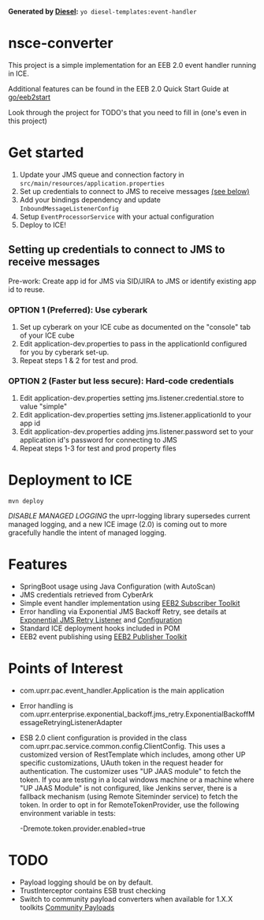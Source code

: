 **Generated by [Diesel](http://go.up.com/diesel):** `yo diesel-templates:event-handler`

# nsce-converter

This project is a simple implementation for an EEB 2.0 event handler running in ICE.

Additional features can be found in the EEB 2.0 Quick Start Guide at [go/eeb2start](http://wiki.www.uprr.com/confluence/x/eQV7Bg)

Look through the project for TODO's that you need to fill in (one's even in this project)

# Get started

1. Update your JMS queue and connection factory in `src/main/resources/application.properties`
2. Set up credentials to connect to JMS to receive messages [(see below)](https://git.tla.uprr.com/managed/100400/101850/edit/master/projects/event-handler/README.md#setting-up-credentials-to-connect-to-jms-to-receive-messages)
3. Add your bindings dependency and update `InboundMessageListenerConfig`
4. Setup `EventProcessorService` with your actual configuration
5. Deploy to ICE!

## Setting up credentials to connect to JMS to receive messages

Pre-work: Create app id for JMS via SID/JIRA to JMS or identify existing app id to reuse.

### OPTION 1 (Preferred): Use cyberark

1. Set up cyberark on your ICE cube as documented on the "console" tab of your ICE cube
2. Edit application-dev.properties to pass in the applicationId configured for you by cyberark set-up.
3. Repeat steps 1 & 2 for test and prod.

### OPTION 2 (Faster but less secure): Hard-code credentials

1. Edit application-dev.properties setting jms.listener.credential.store to value "simple"
2. Edit application-dev.properties setting jms.listener.applicationId to your app id
3. Edit application-dev.properties adding jms.listener.password set to your application id's password for connecting to JMS
4. Repeat steps 1-3 for test and prod property files

# Deployment to ICE

```
mvn deploy
```

_DISABLE MANAGED LOGGING_ the uprr-logging library supersedes current managed logging,
and a new ICE image (2.0) is coming out to more gracefully handle the intent of managed
logging.

# Features

- SpringBoot usage using Java Configuration (with AutoScan)
- JMS credentials retrieved from CyberArk
- Simple event handler implementation using [EEB2 Subscriber Toolkit][eeb-sub]
- Error handling via Exponential JMS Backoff Retry, see details at [Exponential JMS Retry Listener] and [Configuration]
- Standard ICE deployment hooks included in POM
- EEB2 event publishing using [EEB2 Publisher Toolkit][eeb-pub]

# Points of Interest

- com.uprr.pac.event_handler.Application is the main application
- Error handling is com.uprr.enterprise.exponential_backoff.jms_retry.ExponentialBackoffMessageRetryingListenerAdapter
- ESB 2.0 client configuration is provided in the class com.uprr.pac.service.common.config.ClientConfig. This uses a customized version of RestTemplate which includes, among other UP specific customizations, UAuth token in the request header for authentication. The customizer uses "UP JAAS module" to fetch the token. If you are testing in a local windows machine or a machine where "UP JAAS Module" is not configured, like Jenkins server, there  is a fallback mechanism (using Remote Siteminder service) to fetch the token. In order to opt in for RemoteTokenProvider, use the following environment variable in tests:
	
	-Dremote.token.provider.enabled=true


# TODO

- Payload logging should be on by default.
- TrustInterceptor contains ESB trust checking
- Switch to community payload converters when available for 1.X.X toolkits [Community Payloads][eeb-converter]

[eeb-sub]: http://wiki.www.uprr.com/confluence/x/TAR1Bw
[eeb-converter]: http://git-dev.uit.tla.uprr.com:10080/eeb2/eeb2-community-payload-converters
[eeb-pub]: http://wiki.www.uprr.com/confluence/x/on1kBw
[Exponential JMS Retry Listener]: http://wiki.www.uprr.com/confluence/x/ziMDCQ
[Configuration]: http://wiki.www.uprr.com/confluence/x/-yoDCQ
